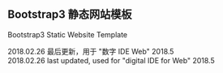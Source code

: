 ## Bootstrap3 静态网站模板
Bootstrap3 Static Website Template  

2018.02.26 最后更新，用于 "数字 IDE Web" 2018.5  
2018.02.26 last updated, used for "digital IDE for Web" 2018.5  
  
